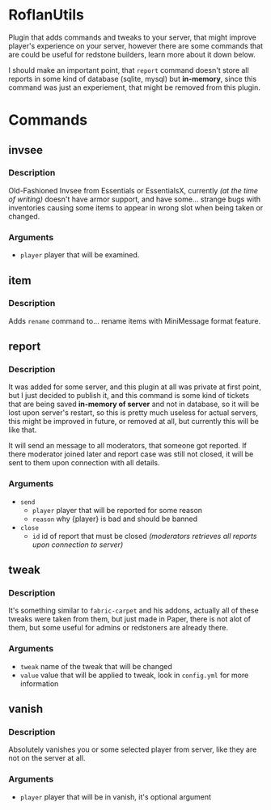 # RoflanUtils

Plugin that adds commands and tweaks to your server, that might improve player's experience on your server, however there are some commands that are could be useful for redstone builders, learn more about it down below.

I should make an important point, that `report` command doesn't store all reports in some kind of database (sqlite, mysql) but **in-memory**, since this command was just an experiement, that might be removed from this plugin.

# Commands

## invsee

### Description

Old-Fashioned Invsee from Essentials or EssentialsX, currently *(at the time of writing)* doesn't have armor support, and have some... strange bugs with inventories causing some items to appear in wrong slot when being taken or changed.

### Arguments

- `player` player that will be examined.

## item

### Description

Adds `rename` command to... rename items with MiniMessage format feature.

## report

### Description

It was added for some server, and this plugin at all was private at first point, but I just decided to publish it, and this command is some kind of tickets that are being saved **in-memory of server** and not in database, so it will be lost upon server's restart, so this is pretty much useless for actual servers, this might be improved in future, or removed at all, but currently this will be like that.

It will send an message to all moderators, that someone got reported. If there moderator joined later and report case was still not closed, it will be sent to them upon connection with all details.

### Arguments

- `send`
  - `player` player that will be reported for some reason
  - `reason` why {player} is bad and should be banned
- `close`
  - `id` id of report that must be closed *(moderators retrieves all reports upon connection to server)*

## tweak

### Description

It's something similar to `fabric-carpet` and his addons, actually all of these tweaks were taken from them, but just made in Paper, there is not alot of them, but some useful for admins or redstoners are already there.

### Arguments

- `tweak` name of the tweak that will be changed
- `value` value that will be applied to tweak, look in `config.yml` for more information

## vanish

### Description

Absolutely vanishes you or some selected player from server, like they are not on the server at all.

### Arguments

- `player` player that will be in vanish, it's optional argument
